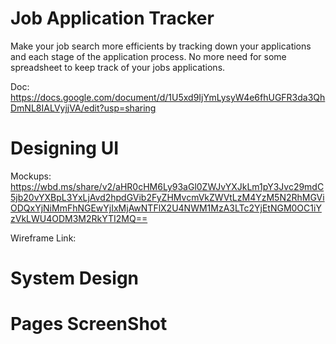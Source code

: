 # Job Application Tracker

Make your job search more efficients by tracking down your applications and each stage of the application process. No more need for some spreadsheet to keep track of your jobs applications.

Doc: https://docs.google.com/document/d/1U5xd9IjYmLysyW4e6fhUGFR3da3QhDmNL8IALVyjjVA/edit?usp=sharing

# Designing UI

Mockups: https://wbd.ms/share/v2/aHR0cHM6Ly93aGl0ZWJvYXJkLm1pY3Jvc29mdC5jb20vYXBpL3YxLjAvd2hpdGVib2FyZHMvcmVkZWVtLzM4YzM5N2RhMGViODQxYjNiMmFhNGEwYjIxMjAwNTFlX2U4NWM1MzA3LTc2YjEtNGM0OC1iYzVkLWU4ODM3M2RkYTI2MQ==

Wireframe Link:

# System Design

# Pages ScreenShot
